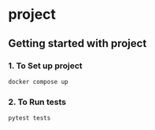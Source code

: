 # project

##  Getting started with project

### 1. To Set up project

```bash
docker compose up
```

### 2. To Run tests

```bash
pytest tests
```
